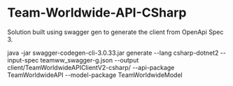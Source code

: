# Team-Worldwide-API-CSharp
Solution built using swagger gen to generate the client from OpenApi Spec 3.


java -jar swagger-codegen-cli-3.0.33.jar generate --lang csharp-dotnet2 --input-spec teamww_swagger-g.json --output client/TeamWorldwideAPIClientV2-csharp/ --api-package TeamWorldwideAPI --model-package TeamWorldwideModel
